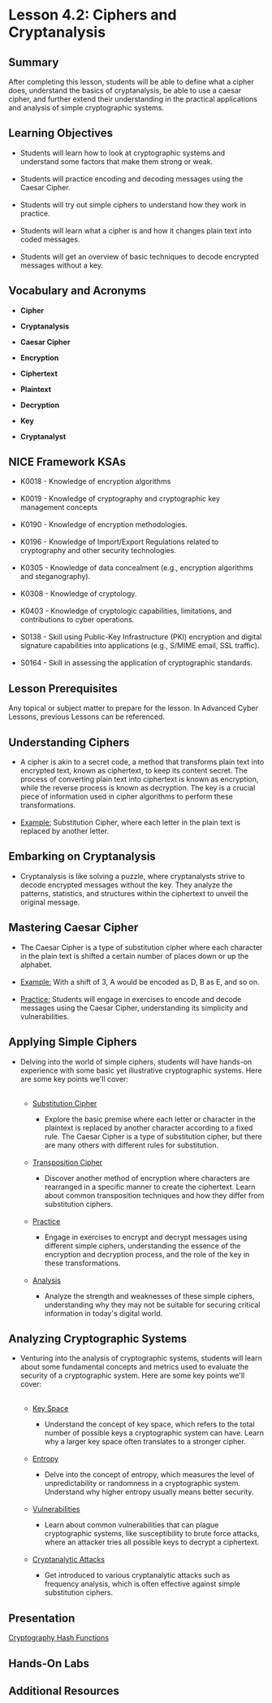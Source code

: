 <h1> Lesson 4.2: Ciphers and Cryptanalysis  </h1>
<h2> Summary</h2>

<p1>After completing this lesson, students will be able to define what a cipher does, understand the basics of cryptanalysis, be able to use a caesar cipher, and further extend their understanding in the practical applications and analysis of simple cryptographic systems.</p1>
<br>

<h2>Learning Objectives</h2>
<ul>
<li>Students will learn how to look at cryptographic systems and understand some factors that make them strong or weak.</li>
  <br>
<li>Students will practice encoding and decoding messages using the Caesar Cipher.</li><br>

<li>Students will try out simple ciphers to understand how they work in practice.</li><br>

<li>Students will learn what a cipher is and how it changes plain text into coded messages.</li><br>
  
<li>Students will get an overview of basic techniques to decode encrypted messages without a key.</li>

</ul>

<h2>Vocabulary and Acronyms</h2>

<ul>
<li>

**Cipher**</li>
  
<li>
  
**Cryptanalysis**</li>

<li>

**Caesar Cipher**</li>
  
<li>
  
**Encryption**</li>

<li>
  
**Ciphertext**</li>

<li>
  
**Plaintext**</li>

<li>
  
**Decryption**</li>

<li>
  
**Key**</li>

<li>
  
**Cryptanalyst**</li>


</ul>

<h2>NICE Framework KSAs</h2>

<ul>
<li>K0018 - Knowledge of encryption algorithms</li>
<br>
<li>K0019 - Knowledge of cryptography and cryptographic key management concepts</li>
<br>
<li>K0190 - Knowledge of encryption methodologies.</li>
<br>
<li>K0196 - Knowledge of Import/Export Regulations related to cryptography and other security technologies.</li>
<br>
<li>K0305 - Knowledge of data concealment (e.g., encryption algorithms and steganography).</li>
<br>
<li>K0308 - Knowledge of cryptology.</li>
<br>
<li>K0403 - Knowledge of cryptologic capabilities, limitations, and contributions to cyber operations.</li>
<br>
<li>S0138 - Skill using Public-Key Infrastructure (PKI) encryption and digital signature capabilities into applications (e.g., S/MIME email, SSL traffic).</li> 
<br>
<li>S0164 - Skill in assessing the application of cryptographic standards.</li>
</ul>


<h2>Lesson Prerequisites</h2>
<p1>Any topical or subject matter to prepare for the lesson. In Advanced Cyber Lessons, previous Lessons can be referenced. </p1>
<br>

<h2>Understanding Ciphers</h2>
<ul>
	<li>A cipher is akin to a secret code, a method that transforms plain text into encrypted text, known as ciphertext, to keep its content secret. The process of converting plain text into ciphertext is known as encryption, while the reverse process is known as decryption. The key is a crucial piece of information used in cipher algorithms to perform these transformations.</li><br>
	<li><ins>Example:</ins> Substitution Cipher, where each letter in the plain text is replaced by another letter.</li>
</ul>
<h2>Embarking on Cryptanalysis</h2>
<ul>
	<li>Cryptanalysis is like solving a puzzle, where cryptanalysts strive to decode encrypted messages without the key. They analyze the patterns, statistics, and structures within the ciphertext to unveil the original message.</li>
	
</ul>
<h2>Mastering Caesar Cipher</h2>
<ul>
	<li>The Caesar Cipher is a type of substitution cipher where each character in the plain text is shifted a certain number of places down or up the alphabet.</li><br>
	<li><ins>Example:</ins> With a shift of 3, A would be encoded as D, B as E, and so on.</li><br>
	<li><ins>Practice:</ins> Students will engage in exercises to encode and decode messages using the Caesar Cipher, understanding its simplicity and vulnerabilities.</li>
</ul>
<h2>Applying Simple Ciphers</h2>
<ul>
	<li>Delving into the world of simple ciphers, students will have hands-on experience with some basic yet illustrative cryptographic systems. Here are some key points we'll cover:</li>
 <ul><br>
	 <li><ins>Substitution Cipher</ins></li>
	 <ul>
		 <li> Explore the basic premise where each letter or character in the plaintext is replaced by another character according to a fixed rule. The Caesar Cipher is a type of substitution cipher, but there are many others with different rules for substitution.</li><br>
	 </ul>
	 <li><ins>Transposition Cipher</ins></li>
	 <ul>
		 <li>Discover another method of encryption where characters are rearranged in a specific manner to create the ciphertext. Learn about common transposition techniques and how they differ from substitution ciphers.</li><br>
	 </ul>
	<li><ins>Practice</ins></li> 
	 <ul>
		 <li>Engage in exercises to encrypt and decrypt messages using different simple ciphers, understanding the essence of the encryption and decryption process, and the role of the key in these transformations.</li><br>
	 </ul>
	 <li><ins>Analysis</ins></li>
	 <ul>
		 <li>Analyze the strength and weaknesses of these simple ciphers, understanding why they may not be suitable for securing critical information in today's digital world.</li>
	 </ul>
 </ul>
	
</ul>
<h2>Analyzing Cryptographic Systems</h2>
<ul>
	<li>Venturing into the analysis of cryptographic systems, students will learn about some fundamental concepts and metrics used to evaluate the security of a cryptographic system. Here are some key points we'll cover:</li>
 <ul><br>
	 <li><ins>Key Space</ins></li>
	 <ul>
		 <li>Understand the concept of key space, which refers to the total number of possible keys a cryptographic system can have. Learn why a larger key space often translates to a stronger cipher.</li><br>
	 </ul>
	 <li><ins>Entropy</ins></li>
	 <ul>
		 <li>Delve into the concept of entropy, which measures the level of unpredictability or randomness in a cryptographic system. Understand why higher entropy usually means better security.</li><br>
	 </ul>
	 <li><ins>Vulnerabilities</ins></li>
	 <ul>
		 <li>Learn about common vulnerabilities that can plague cryptographic systems, like susceptibility to brute force attacks, where an attacker tries all possible keys to decrypt a ciphertext.</li><br>
	 </ul>
	 <li><ins>Cryptanalytic Attacks</ins></li>
	 <ul>
		 <li>Get introduced to various cryptanalytic attacks such as frequency analysis, which is often effective against simple substitution ciphers.</li>
	 </ul>
 </ul>
	
</ul>



<h2> Presentation</h2>



<a href="https://docs.google.com/presentation/d/14y_aNubJmR5gFxkadZ_q9p9It9pNBBQn/edit?usp=sharing&ouid=110228847857413878764&rtpof=true&sd=true">Cryptography Hash Functions</a>


<h2> Hands-On Labs</h2>


<h2> Additional Resources</h2>


